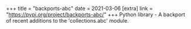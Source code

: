 +++
title = "backports-abc"
date = 2021-03-06
[extra]
link = "https://pypi.org/project/backports-abc/"
+++
Python library - A backport of recent additions to the 'collections.abc' module.

